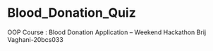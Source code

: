 # Blood_Donation_Quiz
OOP Course : Blood Donation Application – Weekend Hackathon
Brij Vaghani-20bcs033
